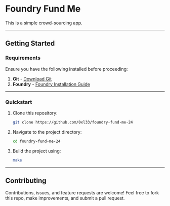 # Foundry Fund Me

This is a simple crowd-sourcing app.

---

## Getting Started

### Requirements

Ensure you have the following installed before proceeding:

1. **Git** - [Download Git](https://git-scm.com/)
2. **Foundry** - [Foundry Installation Guide](https://book.getfoundry.sh/getting-started/installation.html)

---

### Quickstart

1. Clone this repository:
    ```bash
    git clone https://github.com/0xl33/foundry-fund-me-24
    ```

2. Navigate to the project directory:
    ```bash
    cd foundry-fund-me-24
    ```

3. Build the project using:
    ```bash
    make
    ```

---

## Contributing

Contributions, issues, and feature requests are welcome! Feel free to fork this repo, make improvements, and submit a pull request.
